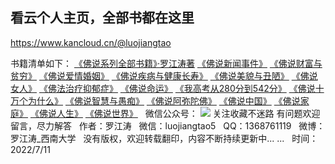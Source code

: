 ## 看云个人主页，全部书都在这里
https://www.kancloud.cn/@luojiangtao

书籍清单如下：
[《佛说系列全部书籍》·罗江涛著](https://www.kancloud.cn/@luojiangtao)
[《佛说新闻事件》](https://www.kancloud.cn/luojiangtao/foshuoxinwen)
[《佛说财富与贫穷》](https://www.kancloud.cn/luojiangtao/foshuocaifu)
[《佛说爱情婚姻》](https://www.kancloud.cn/luojiangtao/foshuoaiqinghunyin)
[《佛说疾病与健康长寿》](https://www.kancloud.cn/luojiangtao/foshuojiankang)
[《佛说美貌与丑陋》](https://www.kancloud.cn/luojiangtao/foshuomeimao)
[《佛说女人》](https://www.kancloud.cn/luojiangtao/foshuonvren)
[《佛法治疗抑郁症》](https://www.kancloud.cn/luojiangtao/yiyuzheng)
[《佛说命运》](https://www.kancloud.cn/luojiangtao/foshuomingyun)
[《我高考从280分到542分》](https://www.kancloud.cn/luojiangtao/foshuoxuexi)
[《佛说十万个为什么》](https://www.kancloud.cn/luojiangtao/foshuoweishenme)
[《佛说智慧与愚痴》](https://www.kancloud.cn/luojiangtao/foshuozhihui)
[《佛说阿弥陀佛》](https://www.kancloud.cn/luojiangtao/foshuoemituofo)
[《佛说中国》](https://www.kancloud.cn/luojiangtao/foshuozhongguo)
[《佛说家庭》](https://www.kancloud.cn/luojiangtao/foshuojiating)
[《佛说人生》](https://www.kancloud.cn/luojiangtao/foshuorensheng)
[《佛说世界》](https://www.kancloud.cn/luojiangtao/foshuoshijie)
&nbsp;
微信公众号：
![](images/微信公众号.jpg)
关注收藏不迷路
有问题欢迎留言，尽力解答
&nbsp;
作者：罗江涛
&nbsp;
微信：luojiangtao5
&nbsp;
QQ：1368761119
&nbsp;
微博：罗江涛_西南大学
&nbsp;
没有版权，欢迎转载翻印，内容不断持续更新中... ...
&nbsp;
时间：2022/7/11



